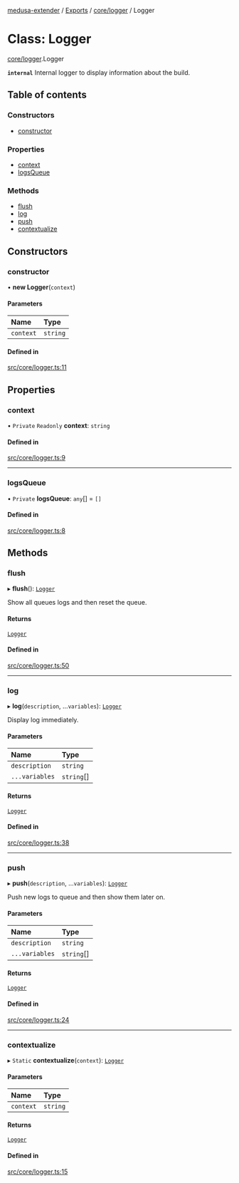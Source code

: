 [medusa-extender](../README.md) / [Exports](../modules.md) / [core/logger](../modules/core_logger.md) / Logger

# Class: Logger

[core/logger](../modules/core_logger.md).Logger

**`internal`**
Internal logger to display information about the build.

## Table of contents

### Constructors

- [constructor](core_logger.Logger.md#constructor)

### Properties

- [context](core_logger.Logger.md#context)
- [logsQueue](core_logger.Logger.md#logsqueue)

### Methods

- [flush](core_logger.Logger.md#flush)
- [log](core_logger.Logger.md#log)
- [push](core_logger.Logger.md#push)
- [contextualize](core_logger.Logger.md#contextualize)

## Constructors

### constructor

• **new Logger**(`context`)

#### Parameters

| Name | Type |
| :------ | :------ |
| `context` | `string` |

#### Defined in

[src/core/logger.ts:11](https://github.com/adrien2p/medusa-extender/blob/e2dff45/src/core/logger.ts#L11)

## Properties

### context

• `Private` `Readonly` **context**: `string`

#### Defined in

[src/core/logger.ts:9](https://github.com/adrien2p/medusa-extender/blob/e2dff45/src/core/logger.ts#L9)

___

### logsQueue

• `Private` **logsQueue**: `any`[] = `[]`

#### Defined in

[src/core/logger.ts:8](https://github.com/adrien2p/medusa-extender/blob/e2dff45/src/core/logger.ts#L8)

## Methods

### flush

▸ **flush**(): [`Logger`](core_logger.Logger.md)

Show all queues logs and then reset the queue.

#### Returns

[`Logger`](core_logger.Logger.md)

#### Defined in

[src/core/logger.ts:50](https://github.com/adrien2p/medusa-extender/blob/e2dff45/src/core/logger.ts#L50)

___

### log

▸ **log**(`description`, ...`variables`): [`Logger`](core_logger.Logger.md)

Display log immediately.

#### Parameters

| Name | Type |
| :------ | :------ |
| `description` | `string` |
| `...variables` | `string`[] |

#### Returns

[`Logger`](core_logger.Logger.md)

#### Defined in

[src/core/logger.ts:38](https://github.com/adrien2p/medusa-extender/blob/e2dff45/src/core/logger.ts#L38)

___

### push

▸ **push**(`description`, ...`variables`): [`Logger`](core_logger.Logger.md)

Push new logs to queue and then show them later on.

#### Parameters

| Name | Type |
| :------ | :------ |
| `description` | `string` |
| `...variables` | `string`[] |

#### Returns

[`Logger`](core_logger.Logger.md)

#### Defined in

[src/core/logger.ts:24](https://github.com/adrien2p/medusa-extender/blob/e2dff45/src/core/logger.ts#L24)

___

### contextualize

▸ `Static` **contextualize**(`context`): [`Logger`](core_logger.Logger.md)

#### Parameters

| Name | Type |
| :------ | :------ |
| `context` | `string` |

#### Returns

[`Logger`](core_logger.Logger.md)

#### Defined in

[src/core/logger.ts:15](https://github.com/adrien2p/medusa-extender/blob/e2dff45/src/core/logger.ts#L15)
